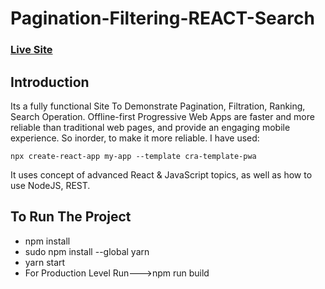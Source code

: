 # Pagination-Filtering-REACT-Search

### [Live Site](https://anwesha-filter-pagination-demonstration.netlify.app/?page=1)

## Introduction

Its a fully functional Site To Demonstrate Pagination, Filtration, Ranking, Search Operation. Offline-first Progressive Web Apps are faster and more reliable than traditional web pages, and provide an engaging mobile experience. So inorder, to make it more reliable. I have used: 
```
npx create-react-app my-app --template cra-template-pwa
```

It uses concept of advanced React & JavaScript topics, as well as how to use NodeJS, REST.

## To Run The Project
- npm install
- sudo npm install --global yarn
- yarn start
- For Production Level Run--->npm run build
